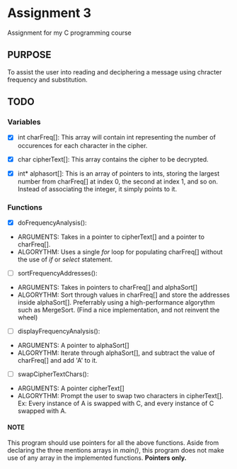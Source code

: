 # Assignment 3

 Assignment for my C programming course

## PURPOSE

 To assist the user into reading and deciphering a message using chracter
 frequency and substitution.

## TODO

### Variables

  - [x] int charFreq[]: This array will contain int representing the number of
  occurences for each character in the cipher.

  - [x] char cipherText[]: This array contains the cipher to be decrypted.

  - [x] int\* alphasort[]: This is an array of pointers to ints, storing the
  largest number from charFreq[] at index 0, the second at index 1, and so on.
  Instead of associating the integer, it simply points to it.

### Functions

 - [x] doFrequencyAnalysis():
  - ARGUMENTS: Takes in a pointer to cipherText[] and a pointer to charFreq[].
  - ALGORYTHM: Uses a single *for* loop for populating charFreq[] without the
  use of *if* or *select* statement.

 - [ ] sortFrequencyAddresses():
  - ARGUMENTS: Takes in pointers to charFreq[] and alphaSort[]
  - ALGORYTHM: Sort through values in charFreq[] and store the addresses
  inside alphaSort[]. Preferrably using a high-performance algorythm such
  as MergeSort. (Find a nice implementation, and not reinvent the wheel)

 - [ ] displayFrequencyAnalysis():
  - ARGUMENTS: A pointer to alphaSort[]
  - ALGORYTHM: Iterate through alphaSort[], and subtract the value of
  charFreq[] and add 'A' to it.

 - [ ] swapCipherTextChars():
  - ARGUMENTS: A pointer cipherText[]
  - ALGORYTHM: Prompt the user to swap two characters in cipherText[].
  Ex: Every instance of A is swapped with C, and every instance
  of C swapped with A.

#### NOTE

 This program should use pointers for all the above functions. Aside from
 declaring the three mentions arrays in *main()*, this program does not make
 use of any array in the implemented functions. **Pointers only.**
